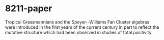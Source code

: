 # 8211-paper
Tropical Grassmannians and the Speyer--Williams Fan
 Cluster algebras were introduced in the first years of the current century in part to reflect the mutative structure which had been observed in studies of total positivity. 

